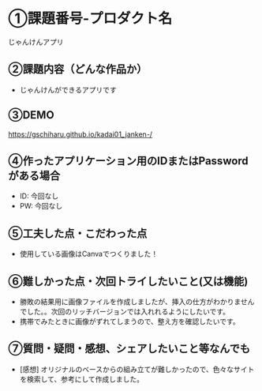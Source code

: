 # ①課題番号-プロダクト名
じゃんけんアプリ

## ②課題内容（どんな作品か）

- じゃんけんができるアプリです

## ③DEMO
https://gschiharu.github.io/kadai01_janken-/

## ④作ったアプリケーション用のIDまたはPasswordがある場合

- ID: 今回なし
- PW: 今回なし

## ⑤工夫した点・こだわった点

- 使用している画像はCanvaでつくりました！

## ⑥難しかった点・次回トライしたいこと(又は機能)

- 勝敗の結果用に画像ファイルを作成しましたが、挿入の仕方がわかりませんでした。。次回のリッチバージョンでは入れれるようにしたいです。
- 携帯でみたときに画像がずれてしまうので、整え方を確認したいです。


## ⑦質問・疑問・感想、シェアしたいこと等なんでも

- [感想] オリジナルのベースからの組み立てが難しかったので、色々なサイトを検索して、参考にして作成しました。
